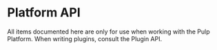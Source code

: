 # Platform API

All items documented here are only for use when working with the Pulp Platform. When writing
plugins, consult the Plugin API.
